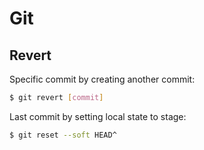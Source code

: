 # Git

## Revert


Specific commit by creating another commit:

```bash
$ git revert [commit]
```

Last commit by setting local state to stage:

```bash
$ git reset --soft HEAD^
```

